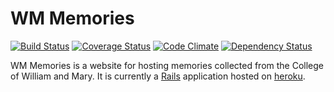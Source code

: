 # WM Memories

[![Build Status](https://travis-ci.org/kddeisz/wm-memories.svg?branch=master)](https://travis-ci.org/kddeisz/wm-memories)
[![Coverage Status](https://coveralls.io/repos/github/kddeisz/wm-memories/badge.svg?branch=master)](https://coveralls.io/github/kddeisz/wm-memories?branch=master)
[![Code Climate](https://codeclimate.com/github/kddeisz/wm-memories/badges/gpa.svg)](https://codeclimate.com/github/kddeisz/wm-memories)
[![Dependency Status](https://gemnasium.com/badges/github.com/kddeisz/wm-memories.svg)](https://gemnasium.com/github.com/kddeisz/wm-memories)

WM Memories is a website for hosting memories collected from the College of William and Mary. It is currently a [Rails](http://rubyonrails.org/) application hosted on [heroku](https://www.heroku.com).
